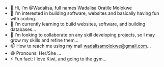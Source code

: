 - 👋 Hi, I’m @Wadalisa, full names Wadalisa Oratile Molokwe
- 👀 I’m interested in building software, websites and basically having fun with coding...
- 🌱 I’m currently learning to build websites, software, and building databases...
- 💞️ I’m looking to collaborate on any skill developing projects, so I may grow my skills and refine them...
- 📫 How to reach me using my mail wadalisamolokwe@gmail.com...
- 😄 Pronouns: Her/She ...
- ⚡ Fun fact: I love Kiwi, and going to the gym...

<!---
Wadalisa/Wadalisa is a ✨ special ✨ repository because its `README.md` (this file) appears on your GitHub profile.
You can click the Preview link to take a look at your changes.
--->
